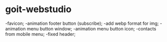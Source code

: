 # goit-webstudio

-favicon; -animation footer button (subscribe); -add webp format for img; -animation menu button
window; -animation menu button icon; -contacts from mobile menu; -fixed header;
